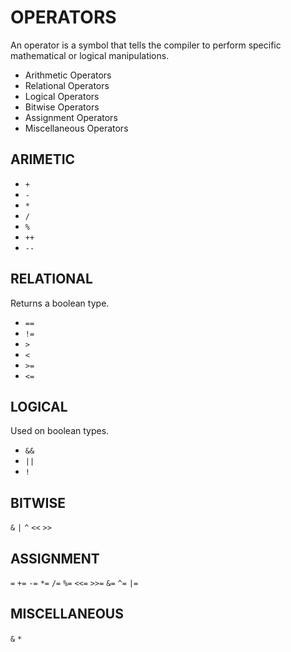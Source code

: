 # OPERATORS

An operator is a symbol that tells the compiler to perform specific mathematical or logical manipulations.

* Arithmetic Operators
* Relational Operators
* Logical Operators
* Bitwise Operators
* Assignment Operators
* Miscellaneous Operators

## ARIMETIC

* `+`
* `-`
* `*`
* `/`
* `%`
* `++`
* `--`

## RELATIONAL

Returns a boolean type.

* `==`
* `!=`
* `>`
* `<`
* `>=`
* `<=`

## LOGICAL

Used on boolean types.

* `&&`
* `||`
* `!`

## BITWISE

`&`
`|`
`^`
`<<`
`>>`

## ASSIGNMENT

`=`
`+=`
`-=`
`*=`
`/=`
`%=`
`<<=`
`>>=`
`&=`
`^=`
`|=`

## MISCELLANEOUS

`&`
`*`
